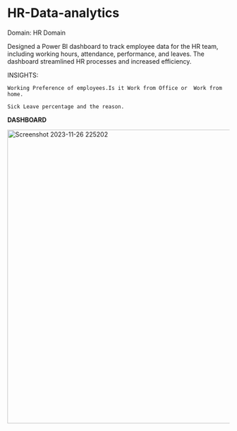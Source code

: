 # HR-Data-analytics

Domain:  HR Domain

Designed a Power BI dashboard to track employee data for the HR team, including working hours, attendance, 
performance, and leaves. The dashboard streamlined HR processes and increased efficiency.


INSIGHTS:

	Working Preference of employees.Is it Work from Office or  Work from home.
 
	Sick Leave percentage and the reason.


 <b>DASHBOARD</b>

<img width="664" alt="Screenshot 2023-11-26 225202" src="https://github.com/Amrutha1907/HR-Data-analytics/assets/101463507/d3484b0b-4c58-40ca-84d9-2da34641b1c5">

